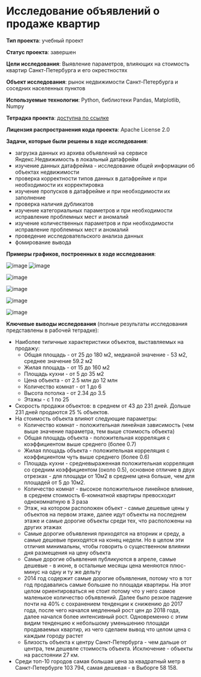 # Исследование объявлений о продаже квартир

**Тип проекта**: учебный проект

**Статус проекта**: завершен

**Цели исследования**: Выявление параметров, влияющих на стоимость квартир Санкт-Петербурга и его окрестностях

**Объект исследования**: рынок недвижимости Санкт-Петербурга и соседних населенных пунктов

**Используемые технологии**: Python, библиотеки Pandas, Matplotlib, Numpy

**Тетрадка проекта**: [доступна по ссылке](https://github.com/NataliaSolntseva/YandexPracticumTasks/blob/9ff62b65c0e6c819e4c22690c30d1c97200dfc76/Real%20estate%20market%20research/Apartments_Sales_Research.ipynb)

**Лицензия распространения кода проекта**: Apache License 2.0 

**Задачи, которые были решены в ходе исследования**:
- загрузка данных из архива объявлений на сервисе Яндекс.Недвижимость в локальный датафрейм
- изучение данных датафрейма - исследование общей информации об объектах недвижимости
- проверка корректности типов данных в датафрейме и при необходимости их корректировка
- изучение пропусков в датафрейме и при необходимости их заполнение
- проверка наличия дубликатов
- изучение категориальных параметров и при необходимости исправление проблемных мест и аномалий
- изучение количественных параметров и при необходимости исправление проблемных мест и аномалий
- проведение исследовательского анализа данных
- фомирование вывода

**Примеры графиков, построенных в ходе исследования**:

 ![image](https://github.com/NataliaSolntseva/YandexPracticumTasks/assets/107438073/286bf5ae-93c2-4f54-8258-0d7977ccb5af) ![image](https://github.com/NataliaSolntseva/YandexPracticumTasks/assets/107438073/24013c51-3d6b-4735-a450-5ed228d26899)

![image](https://github.com/NataliaSolntseva/YandexPracticumTasks/assets/107438073/ed720864-215d-4ef6-8ea0-522084fab69d)

![image](https://github.com/NataliaSolntseva/YandexPracticumTasks/assets/107438073/7ede7661-9b0e-4a41-860d-663837e59aeb) 

![image](https://github.com/NataliaSolntseva/YandexPracticumTasks/assets/107438073/e72dab6b-8701-4df7-b18a-4d0f49ad9aaf)

![image](https://github.com/NataliaSolntseva/YandexPracticumTasks/assets/107438073/71ea5389-619f-448b-abbe-d6116da43efd)


**Ключевые выводы исследования** (полные результаты исследования представлены в рабочей тетрадке):
- Наиболее типичные характеристики объектов, выставляемых на продажу:
  - Общая площадь - от 25 до 180 м2, медианой значение - 53 м2, среднее значение 59.2 м2
  - Жилая площадь - от 15 до 160 м2
  - Площадь кухни - от 5 до 35 м2
  - Цена объекта - от 2.5 млн до 12 млн
  - Количество комнат - от 1 до 6
  - Высота потолка - от 2.34 до 3.5
  - Этажы - с 1 по 25
- Скорость продажи объектов: в среднем от 43 до 231 дней. Дольше 231 дней продаются 25 % объектов.
- На стоимость объекта влияют следующие параметры:
  - Количество комнат - положительная линейная зависимость (чем выше значение параметра, тем выше стоимость объекта)
  - Общая площадь объекта - положительная корреляция с коэффициентом выше среднего (более 0.7)
  - Жилая площадь объекта - положительная корреляция с коэффициентом чуть выше среднего (более 0.6)
  - Площадь кухни - средневыраженная положительная корреляция со средним коэффициентом (около 0.5), основное отличие в двух отрезках - для площади от 10м2 в среднем цена больше, чем для площадей от 5 до 10м2.
  - Количество комнат - высокое положительное линейное влияние, в среднем стоимость 6-комнатной квартиры превосходит однокомнатную в 3 раза
  - Этаж, на котором расположен объект - самые дешевые цены у объектов на первом этаже, далее идут объекты на последнем этаже и самые дорогие объекты среди тех, что расположены на других этажах
  - Самые дорогие объявления приходятся на вторник и среду, а самые дешевые приходятся на конец недели. Но в целом эти отличия минимальны, чтобы говорить о существенном влиянии дня размещения на цену объекта
  - Самые дорогие объявления публикуются в апреле, самые дешевые - в июне, в остальные месяцы цена меняются плюс-минус на одну и ту же дельту
  - 2014 год содержит самые дорогие объявления, потому что в тот год продавались самые большие по площади квартиры. На этот целом ориентироваться не стоит потому что у него самое маленькое количество объявлений. Далее было резкое падение почти на 40% с сохранением тенденции к снижению до 2017 года, после чего начался медленный рост цен до 2018 года, далее начался более интенсивный рост. Одновременно с этим видим тенденцию к небольшому уменьшению площади продаваемых квартир, из чего сделаем вывод что целом цена с каждым городу растет
  - Близость объекта к центру Санкт-Петербурга - чем дальше от центра, тем дешевле стоимость объекта. Исключение - объекты на расстоянии 27 км.
- Среди топ-10 городов самая большая цена за квадратный метр в Санкт-Петербурге 103 794, самая дешевая - в Выборге 58 158.
 
